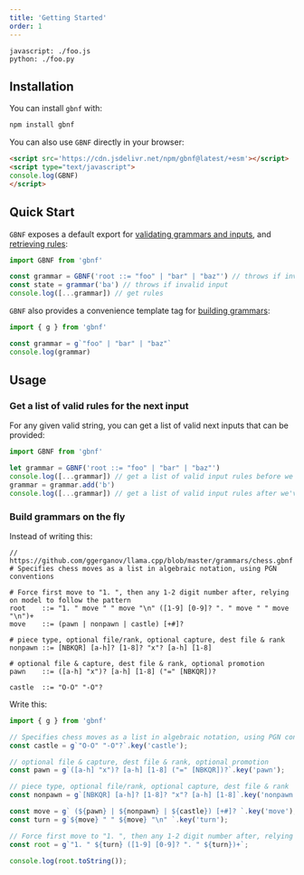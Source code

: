 ```yaml
---
title: 'Getting Started'
order: 1
---
```



```multiple
javascript: ./foo.js
python: ./foo.py
```

## Installation

You can install `gbnf` with:

```bash
npm install gbnf
```

You can also use `GBNF` directly in your browser:

```html
<script src='https://cdn.jsdelivr.net/npm/gbnf@latest/+esm'></script>
<script type="text/javascript">
console.log(GBNF)
</script>
```

## Quick Start

`GBNF` exposes a default export for [validating grammars and inputs](validations/grammar), and [retrieving rules](state-rules):

```javascript
import GBNF from 'gbnf'

const grammar = GBNF('root ::= "foo" | "bar" | "baz"') // throws if invalid grammar
const state = grammar('ba') // throws if invalid input
console.log([...grammar]) // get rules
```

`GBNF` also provides a convenience template tag for [building grammars](writing):

```javascript
import { g } from 'gbnf'

const grammar = g`"foo" | "bar" | "baz"`
console.log(grammar)
```

## Usage

### Get a list of valid rules for the next input

For any given valid string, you can get a list of valid next inputs that can be provided:

```javascript
import GBNF from 'gbnf'

let grammar = GBNF('root ::= "foo" | "bar" | "baz"')
console.log([...grammar]) // get a list of valid input rules before we've added any text
grammar = grammar.add('b')
console.log([...grammar]) // get a list of valid input rules after we've added some text'
```

### Build grammars on the fly

Instead of writing this:

```gbnf
// https://github.com/ggerganov/llama.cpp/blob/master/grammars/chess.gbnf
# Specifies chess moves as a list in algebraic notation, using PGN conventions

# Force first move to "1. ", then any 1-2 digit number after, relying on model to follow the pattern
root    ::= "1. " move " " move "\n" ([1-9] [0-9]? ". " move " " move "\n")+
move    ::= (pawn | nonpawn | castle) [+#]?

# piece type, optional file/rank, optional capture, dest file & rank
nonpawn ::= [NBKQR] [a-h]? [1-8]? "x"? [a-h] [1-8]

# optional file & capture, dest file & rank, optional promotion
pawn    ::= ([a-h] "x")? [a-h] [1-8] ("=" [NBKQR])?

castle  ::= "O-O" "-O"?
```

Write this:

```javascript
import { g } from 'gbnf'

// Specifies chess moves as a list in algebraic notation, using PGN conventions
const castle = g`"O-O" "-O"?`.key('castle');

// optional file & capture, dest file & rank, optional promotion
const pawn = g`([a-h] "x")? [a-h] [1-8] ("=" [NBKQR])?`.key('pawn');

// piece type, optional file/rank, optional capture, dest file & rank
const nonpawn = g`[NBKQR] [a-h]? [1-8]? "x"? [a-h] [1-8]`.key('nonpawn');

const move = g` (${pawn} | ${nonpawn} | ${castle}) [+#]? `.key('move');
const turn = g`${move} " " ${move} "\n" `.key('turn');

// Force first move to "1. ", then any 1-2 digit number after, relying on model to follow the pattern
const root = g`"1. " ${turn} ([1-9] [0-9]? ". " ${turn})+`;

console.log(root.toString());
```
